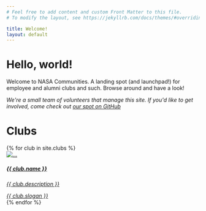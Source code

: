 ```yaml
---
# Feel free to add content and custom Front Matter to this file.
# To modify the layout, see https://jekyllrb.com/docs/themes/#overriding-theme-defaults

title: Welcome!
layout: default
---
```


<!-- Jumbotron! -->
<div class="container col-xl-10 col-xxl-8 px-5 my-5 rounded-3 bg-body-tertiary">
  <div class="row align-items-center g-lg-5 py-5">
    <div class="col-lg-7 text-center text-lg-start">
      <h1 class="display-4 fw-bold lh-1 mb-3">Hello, world!</h1>
      <p class="col-lg-10 fs-4">Welcome to NASA Communities. A landing spot (and launchpad!) for employee and alumni clubs and such. Browse around and have a look!</p>
    </div>
    <div class="col-lg-5 text-center text-lg-start">
      <p class="text-muted"><em>We're a small team of volunteers that manage this site. If you'd like to get involved, come check out <a href="https://github.com/nasa-communities" target="_blank">our spot on GitHub <i class="fa-brands fa-github"></i></a></em></p>
    </div>
  </div>
</div>

<h1 class="pb-1 border-bottom">Clubs</h1>

<div class="row g-4 py-5 row-cols-1 row-cols-lg-4">
  {% for club in site.clubs %}
  <div class="feature col">
    <a href="{{ club.url }}" title="The {{ club.name }} Club!" class="link-underline-light">
      <div class="card text-bg-light h-100">
        <img src="/images/{{ club.thumbnail }}" class="card-img-top" alt="...">
        <div class="card-body">
          <h5 class="card-title">{{ club.name }}</h5>
          <p class="card-text">
            <em>{{ club.description }}</em>
          </p>
        </div>
        <div class="card-footer text-body-secondary">
          <em>{{ club.slogan }}</em>
        </div>
      </div>
    </a>
  </div>
  {% endfor %}
</div>